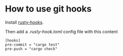 # How to use git hooks

Install [rusty-hooks](https://github.com/swellaby/rusty-hook).

Then add a *.rusty-hook.toml* config file with this content

```
[hooks]
pre-commit = "cargo test"
pre-push = "cargo check"
```

